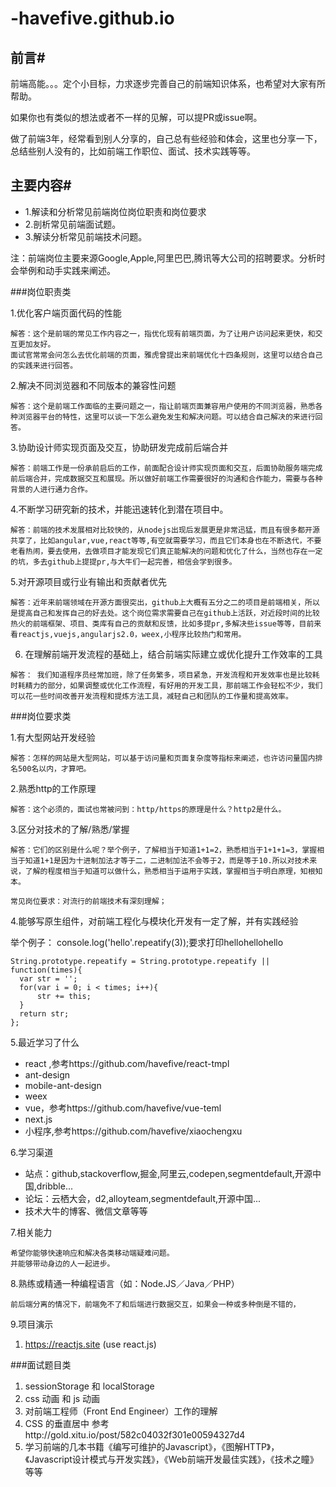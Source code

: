 # -havefive.github.io

## 前言#

前端高能。。。定个小目标，力求逐步完善自己的前端知识体系，也希望对大家有所帮助。

如果你也有类似的想法或者不一样的见解，可以提PR或issue啊。

做了前端3年，经常看到别人分享的，自己总有些经验和体会，这里也分享一下，总结些别人没有的，比如前端工作职位、面试、技术实践等等。


## 主要内容#

* 1.解读和分析常见前端岗位岗位职责和岗位要求
* 2.剖析常见前端面试题。
* 3.解读分析常见前端技术问题。

注：前端岗位主要来源Google,Apple,阿里巴巴,腾讯等大公司的招聘要求。分析时会举例和动手实践来阐述。


###岗位职责类

1.优化客户端页面代码的性能

```
解答：这个是前端的常见工作内容之一，指优化现有前端页面，为了让用户访问起来更快，和交互更加友好。
面试官常常会问怎么去优化前端的页面，雅虎曾提出来前端优化十四条规则，这里可以结合自己的实践来进行回答。
```
2.解决不同浏览器和不同版本的兼容性问题

```
解答：这个是前端工作面临的主要问题之一，指让前端页面兼容用户使用的不同浏览器，熟悉各种浏览器平台的特性，这里可以谈一下怎么避免发生和解决问题。可以结合自己解决的来进行回答。
```
3.协助设计师实现页面及交互，协助研发完成前后端合并

```
解答：前端工作是一份承前启后的工作，前面配合设计师实现页面和交互，后面协助服务端完成前后端合并，完成数据交互和展现。所以做好前端工作需要很好的沟通和合作能力，需要与各种背景的人进行通力合作。
```
4.不断学习研究新的技术，并能迅速转化到潜在项目中。

```
解答：前端的技术发展相对比较快的，从nodejs出现后发展更是非常迅猛，而且有很多都开源共享了，比如angular,vue,react等等,有空就需要学习，而且它们本身也在不断迭代，不要老看热闹，要去使用，去做项目才能发现它们真正能解决的问题和优化了什么，当然也存在一定的坑，多去github上提提pr,与大牛们一起完善，相信会学到很多。
```
5.对开源项目或行业有输出和贡献者优先
```
解答：近年来前端领域在开源方面很突出，github上大概有五分之二的项目是前端相关，所以是提高自己和发挥自己的好去处。这个岗位需求需要自己在github上活跃，对近段时间的比较热火的前端框架、项目、类库有自己的贡献和反馈，比如多提pr,多解决些issue等等，目前来看reactjs,vuejs,angularjs2.0，weex,小程序比较热门和常用。
```
6. 在理解前端开发流程的基础上，结合前端实际建立或优化提升工作效率的工具
```
解答： 我们知道程序员经常加班，除了任务繁多，项目紧急，开发流程和开发效率也是比较耗时耗精力的部分，如果调整或优化工作流程，有好用的开发工具，那前端工作会轻松不少，我们可以花一些时间改善开发流程和提炼方法工具，减轻自己和团队的工作量和提高效率。
```
###岗位要求类

1.有大型网站开发经验

```
解答：怎样的网站是大型网站，可以基于访问量和页面复杂度等指标来阐述，也许访问量国内排名500名以内，才算吧。
```

2.熟悉http的工作原理

```
解答：这个必须的，面试也常被问到：http/https的原理是什么？http2是什么。
```
3.区分对技术的了解/熟悉/掌握
```
解答：它们的区别是什么呢？举个例子，了解相当于知道1+1=2，熟悉相当于1+1+1=3，掌握相当于知道1+1是因为十进制加法才等于二，二进制加法不会等于2，而是等于10.所以对技术来说，了解的程度相当于知道可以做什么，熟悉相当于运用于实践，掌握相当于明白原理，知根知本。

常见岗位要求：对流行的前端技术有深刻理解；
```
4.能够写原生组件，对前端工程化与模块化开发有一定了解，并有实践经验

举个例子：
console.log('hello'.repeatify(3));要求打印hellohellohello
```
String.prototype.repeatify = String.prototype.repeatify || function(times){
  var str = '';
  for(var i = 0; i < times; i++){
      str += this;
  }
  return str;
};

```

5.最近学习了什么

* react ,参考https://github.com/havefive/react-tmpl
* ant-design
* mobile-ant-design
* weex
* vue，参考https://github.com/havefive/vue-teml
* next.js
* 小程序,参考https://github.com/havefive/xiaochengxu

6.学习渠道
* 站点：github,stackoverflow,掘金,阿里云,codepen,segmentdefault,开源中国,dribble...
* 论坛：云栖大会，d2,alloyteam,segmentdefault,开源中国...
* 技术大牛的博客、微信文章等等

7.相关能力
```
希望你能够快速响应和解决各类移动端疑难问题。
并能够带动身边的人一起进步。
```
8.熟练或精通一种编程语言（如：Node.JS／Java／PHP） 
```
前后端分离的情况下，前端免不了和后端进行数据交互，如果会一种或多种倒是不错的，
```
9.项目演示

1. https://reactjs.site (use react.js)

###面试题目类

1. sessionStorage 和 localStorage
2. css 动画 和 js 动画
3. 对前端工程师（Front End Engineer）工作的理解
4. CSS 的垂直居中 参考http://gold.xitu.io/post/582c04032f301e00594327d4
5. 学习前端的几本书籍《编写可维护的Javascript》，《图解HTTP》，《Javascript设计模式与开发实践》，《Web前端开发最佳实践》，《技术之瞳》等等

